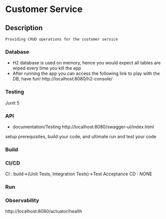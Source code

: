 # Customer Service
## Description
    Providing CRUD operations for the customer service

### Database 
- H2 database is used on memory, hence you would expect all tables are wiped every time you kill the app 
- After running the app you can access the following link to play with the DB, have fun!
http://localhost:8080/h2-console/

### Testing
Junit 5

### API 
- documentation/Testing http://localhost:8080/swagger-ui/index.html

setup prerequisites, build your code, and ultimate run and test your code

### Build

### CI/CD
CI : build->(Unit Tests, Integration Tests)->Test Acceptance
CD : NONE

### Run

### Observability 
http://localhost:8080/actuator/health
